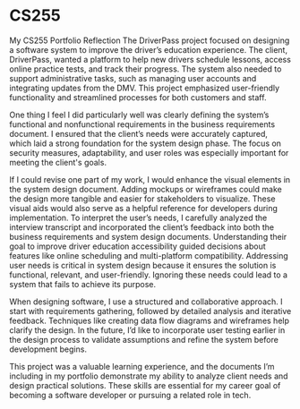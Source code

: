 # CS255
My CS255 Portfolio Reflection
  The DriverPass project focused on designing a software system to improve the driver’s education experience. The client, DriverPass, wanted a platform to help new drivers schedule lessons, access online practice tests, and track their progress. The system also needed to support administrative tasks, such as managing user accounts and integrating updates from the DMV. This project emphasized user-friendly functionality and streamlined processes for both customers and staff.

  One thing I feel I did particularly well was clearly defining the system’s functional and nonfunctional requirements in the business requirements document. I ensured that the client’s needs were accurately captured, which laid a strong foundation for the system design phase. The focus on security measures, adaptability, and user roles was especially important for meeting the client's goals.

  If I could revise one part of my work, I would enhance the visual elements in the system design document. Adding mockups or wireframes could make the design more tangible and easier for stakeholders to visualize. These visual aids would also serve as a helpful reference for developers during implementation. To interpret the user’s needs, I carefully analyzed the interview transcript and incorporated the client’s feedback into both the business requirements and system design documents. Understanding their goal to improve driver education accessibility guided decisions about features like online scheduling and multi-platform compatibility. Addressing user needs is critical in system design because it ensures the solution is functional, relevant, and user-friendly. Ignoring these needs could lead to a system that fails to achieve its purpose.

  When designing software, I use a structured and collaborative approach. I start with requirements gathering, followed by detailed analysis and iterative feedback. Techniques like creating data flow diagrams and wireframes help clarify the design. In the future, I’d like to incorporate user testing earlier in the design process to validate assumptions and refine the system before development begins.

  This project was a valuable learning experience, and the documents I’m including in my portfolio demonstrate my ability to analyze client needs and design practical solutions. These skills are essential for my career goal of becoming a software developer or pursuing a related role in tech.

